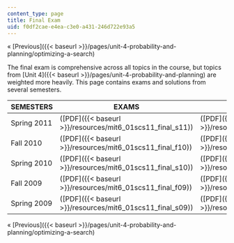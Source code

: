 ```yaml
---
content_type: page
title: Final Exam
uid: f0df2cae-e4ea-c3e0-a431-246d722e93a5
---
```


« [Previous]({{< baseurl >}}/pages/unit-4-probability-and-planning/optimizing-a-search)

The final exam is comprehensive across all topics in the course, but topics from [Unit 4]({{< baseurl >}}/pages/unit-4-probability-and-planning) are weighted more heavily. This page contains exams and solutions from several semesters.

| SEMESTERS | EXAMS | SOLUTIONS |
| --- | --- | --- |
| Spring 2011 | ([PDF]({{< baseurl >}}/resources/mit6_01scs11_final_s11)) | ([PDF]({{< baseurl >}}/resources/mit6_01scs11_final_s11_sol)) |
| Fall 2010 | ([PDF]({{< baseurl >}}/resources/mit6_01scs11_final_f10)) | ([PDF]({{< baseurl >}}/resources/mit6_01scs11_final_f10_sol)) |
| Spring 2010 | ([PDF]({{< baseurl >}}/resources/mit6_01scs11_final_s10)) | ([PDF]({{< baseurl >}}/resources/mit6_01scs11_final_s10_sol)) |
| Fall 2009 | ([PDF]({{< baseurl >}}/resources/mit6_01scs11_final_f09)) | ([PDF]({{< baseurl >}}/resources/mit6_01scs11_final_f09_sol)) |
| Spring 2009 | ([PDF]({{< baseurl >}}/resources/mit6_01scs11_final_s09)) | ([PDF]({{< baseurl >}}/resources/mit6_01scs11_final_s09_sol)) 

« [Previous]({{< baseurl >}}/pages/unit-4-probability-and-planning/optimizing-a-search)